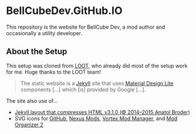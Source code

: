 # BellCubeDev.GitHub.IO

This repository is the website for BellCube Dev, a mod author and occasionally a utility developer.

## About the Setup

This setup was cloned from [LOOT](https://github.com/LOOT), who already did most of the setup work for me. Huge thanks to the LOOT team!

> The static website is a [Jekyll](https://jekyllrb.com/) site that uses [Material Design Lite](https://www.getmdl.io/) components [...] which [is] provided by Google [...].

The site also use of...

* [Jekyll layout that compresses HTML v3.1.0 (© 2014–2015 Anatol Broder)](http://jch.penibelst.de/)
* SVG icons for [GitHub](https://github.com), [Nexus Mods](https://nexusmods.com), [Vortex Mod Manager](https://www.nexusmods.com/about/vortex/), and [Mod Organizer 2](https://www.nexusmods.com/skyrimspecialedition/mods/6194)
